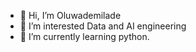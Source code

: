 - 👋 Hi, I’m Oluwademilade
- 👀 I’m interested Data and AI engineering
- 🌱 I’m currently learning python.

<!---
z3k9/z3k9 is a ✨ special ✨ repository because its `README.md` (this file) appears on your GitHub profile.
You can click the Preview link to take a look at your changes.
--->
